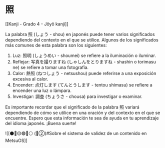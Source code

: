 # 照

[[Kanji - Grado 4 - Jôyô kanji]]

La palabra 照 (しょう - shou) en japonés puede tener varios significados dependiendo del contexto en el que se utilice. Algunos de los significados más comunes de esta palabra son los siguientes:

1. Luz: 照明 (しょうめい - shoumei) se refiere a la iluminación o iluminar.
2. Reflejar: 写真を撮りますね (しゃしんをとりますね - shashin o torimasu ne) se refiere a tomar una fotografía.
3. Calor: 熱照 (ねつしょう - netsushou) puede referirse a una exposición excesiva al calor.
4. Encender: 点灯します (てんとうします - tentou shimasu) se refiere a encender una luz o lámpara.
5. Investigar: 調査 (ちょうさ - chousa) para investigar o examinar.

Es importante recordar que el significado de la palabra 照 variará dependiendo de cómo se utilice en una oración y del contexto en el que se encuentre. Espero que esta información te sea de ayuda en tu aprendizaje del idioma japonés. ¡Buena suerte!

![[⚫🔴🟡🟢🔵⚪ (🔴②)#Sobre el sistema de validez de un contenido en MetsuOS]]
